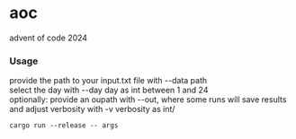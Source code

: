 # aoc
advent of code 2024

### Usage

provide the path to your input.txt file with --data path\
select the day with --day day as int between 1 and 24\
optionally: provide an oupath with --out, where some runs will save results and adjust verbosity with -v verbosity as int/

```
cargo run --release -- args
```
